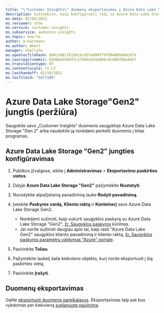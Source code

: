 ```yaml
---
title: "\"Customer Insights\" duomenų eksportavimas į Azure Data Lake Storage \"Gen2\""
description: Sužinokite, kaip konfigūruoti ryšį su Azure Data Lake Storage "Gen2".
ms.date: 02/04/2021
ms.reviewer: sthe
ms.service: customer-insights
ms.subservice: audience-insights
ms.topic: how-to
author: m-hartmann
ms.author: mhart
manager: shellyha
ms.openlocfilehash: b00c3d6178150cbc93fe800779f094809d4dc67b
ms.sourcegitcommit: 0260ed244b97c2fd0be5e9a084c4c489358e8d4f
ms.translationtype: HT
ms.contentlocale: lt-LT
ms.lasthandoff: 02/18/2021
ms.locfileid: "5477189"
---
```

# <a name="connector-for-azure-data-lake-storage-gen2-preview"></a>Azure Data Lake Storage"Gen2" jungtis (peržiūra)

Saugokite savo „Customer Insights“ duomenis saugykloje Azure Data Lake Storage "Gen 2" arba naudokite ją norėdami perkelti duomenis į kitas programas.

## <a name="configure-the-connector-for-azure-data-lake-storage-gen2"></a>Azure Data Lake Storage "Gen2" jungties konfigūravimas

1. Publikos įžvalgose, eikite į **Administravimas** > **Eksportavimo paskirties vietos**.

1. Dalyje **Azure Data Lake Storage "Gen2"** pažymėkite **Nustatyti**.

1. Nurodykite atpažįstamą pavadinimą lauke **Rodyti pavadinimą**.

1. Įveskite **Paskyros vardą**, **Kliento raktą** ir **Konteinerį** savo Azure Data Lake Storage Gen2.
    - Norėdami sužinoti, kaip sukurti saugyklos paskyrą su Azure Data Lake Storage "Gen2", [žr. Saugyklos paskyros](https://docs.microsoft.com/azure/storage/blobs/create-data-lake-storage-account) kūrimas. 
    - Jei norite sužinoti daugiau apie tai, kaip rasti "Azure Data Lake Gen2" saugyklos kliento pavadinimą ir kliento raktą, [žr. Saugyklos paskyros parametrų valdymas "Azure" portale](https://docs.microsoft.com/azure/storage/common/storage-account-manage).

1. Pasirinkite **Toliau**.

1. Pažymėkite laukelį šalia kiekvieno objekto, kurį norite eksportuoti į šią paskirties vietą.

1. Pasirinkite **Įrašyti**.

## <a name="export-the-data"></a>Duomenų eksportavimas

Galite [eksportuoti duomenis pareikalavus](export-destinations.md#export-data-on-demand). Eksportavimas taip pat bus vykdomas per kiekvieną [suplanuotą naujinimą](system.md#schedule-tab).
